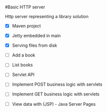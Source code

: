 #Basic HTTP server 

Http server representing a library solution

* [X] Maven project
* [X] Jetty embedded in main
* [X] Serving files from disk
* [ ] Add a book
* [ ] List books
* [ ] Servlet API
* [ ] Implement POST business logic with servlets
* [ ] Implement GET business logic with servlets
* [ ] View data with (JSP) - Java Server Pages


